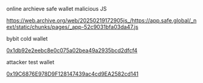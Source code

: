 online archieve safe wallet malicious JS

https://web.archive.org/web/20250219172905js_/https://app.safe.global/_next/static/chunks/pages/_app-52c9031bfa03da47.js

bybit cold wallet

[0x1db92e2eebc8e0c075a02bea49a2935bcd2dfcf4](https://etherscan.io/address/0x1db92e2eebc8e0c075a02bea49a2935bcd2dfcf4)

attacker test wallet

[0x19C6876E978D9F128147439ac4cd9EA2582cd141](https://etherscan.io/address/0x19C6876E978D9F128147439ac4cd9EA2582cd141)
